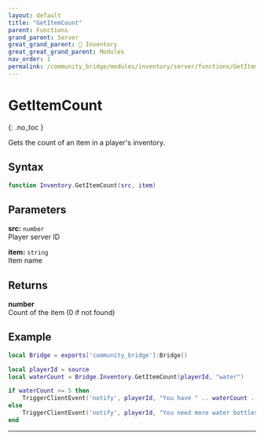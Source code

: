 ```yaml
---
layout: default
title: "GetItemCount"
parent: Functions
grand_parent: Server
great_grand_parent: 🎒 Inventory
great_great_grand_parent: Modules
nav_order: 1
permalink: /community_bridge/modules/inventory/server/functions/GetItemCount/
---
```


# GetItemCount
{: .no_toc }

Gets the count of an item in a player's inventory.

## Syntax

```lua
function Inventory.GetItemCount(src, item)
```

## Parameters

**src:** `number`  
Player server ID

**item:** `string`  
Item name

## Returns

**number**  
Count of the item (0 if not found)

## Example

```lua
local Bridge = exports['community_bridge']:Bridge()

local playerId = source
local waterCount = Bridge.Inventory.GetItemCount(playerId, "water")

if waterCount >= 5 then
    TriggerClientEvent('notify', playerId, "You have " .. waterCount .. " water bottles")
else
    TriggerClientEvent('notify', playerId, "You need more water bottles")
end
```

---